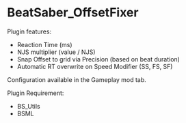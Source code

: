 ﻿# BeatSaber_OffsetFixer

Plugin features:
- Reaction Time (ms)
- NJS multiplier (value / NJS)
- Snap Offset to grid via Precision (based on beat duration)
- Automatic RT overwrite on Speed Modifier (SS, FS, SF) 
  
Configuration available in the Gameplay mod tab.
  
Plugin Requirement:
- BS_Utils
- BSML
